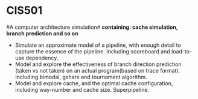 CIS501
=========
#A computer architecture simulation#
__containing: cache simulation, branch prediction and so on__
- Simulate an approximate model of a pipeline, with enough detail to capture the essence of the pipeline. Including scoreboard and load-to-use dependency.
- Model and explore the effectiveness of branch direction prediction (taken vs not taken) on an actual program(based on trace format). Including bimodal, gshare and tournament algorithm.
- Model and explore cache, and the optimal cache configuration, including way-number and cache size.
Superpipeline.



